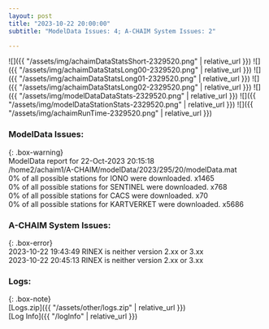 ```yaml
---
layout: post
title: "2023-10-22 20:00:00"
subtitle: "ModelData Issues: 4; A-CHAIM System Issues: 2"

---
```


![]({{ "/assets/img/achaimDataStatsShort-2329520.png" | relative_url }})
![]({{ "/assets/img/achaimDataStatsLong00-2329520.png" | relative_url }})
![]({{ "/assets/img/achaimDataStatsLong01-2329520.png" | relative_url }})
![]({{ "/assets/img/achaimDataStatsLong02-2329520.png" | relative_url }})
![]({{ "/assets/img/modelDataDataStats-2329520.png" | relative_url }})
![]({{ "/assets/img/modelDataStationStats-2329520.png" | relative_url }})
![]({{ "/assets/img/achaimRunTime-2329520.png" | relative_url }})


### ModelData Issues:  
  
{: .box-warning}  
 ModelData report for 22-Oct-2023 20:15:18   
 /home2/achaim1/A-CHAIM/modelData/2023/295/20/modelData.mat   
 0% of all possible stations for IONO were downloaded. x1465   
 0% of all possible stations for SENTINEL were downloaded. x768   
 0% of all possible stations for CACS were downloaded. x70   
 0% of all possible stations for KARTVERKET were downloaded. x5686   
  
### A-CHAIM System Issues:  
  
{: .box-error}  
2023-10-22 19:43:49 RINEX is neither version 2.xx or 3.xx  
2023-10-22 20:45:13 RINEX is neither version 2.xx or 3.xx  

### Logs:  
  
{: .box-note}  
[Logs.zip]({{ "/assets/other/logs.zip" | relative_url }})  
[Log Info]({{ "/logInfo" | relative_url }})  
